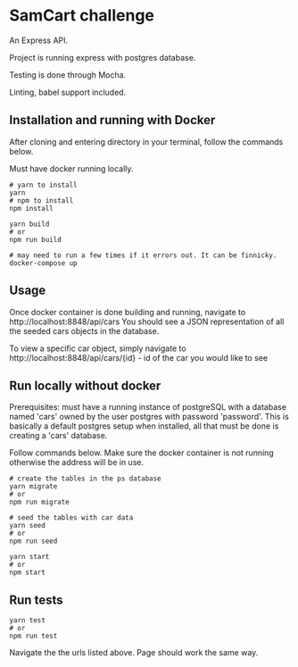 # SamCart challenge

An Express API. 

Project is running express with postgres database.

Testing is done through Mocha.

Linting, babel support included.

## Installation and running with Docker

After cloning and entering directory in your terminal, follow the commands below. 

Must have docker running locally.

```
# yarn to install
yarn
# npm to install
npm install

yarn build
# or
npm run build

# may need to run a few times if it errors out. It can be finnicky.
docker-compose up

```

## Usage
Once docker container is done building and running, navigate to http://localhost:8848/api/cars
You should see a JSON representation of all the seeded cars objects in the database.

To view a specific car object, simply navigate to http://localhost:8848/api/cars/{id} - id of the car you would like to see

## Run locally without docker
Prerequisites: must have a running instance of postgreSQL with a database named 'cars' owned by the user postgres with password 'password'. 
This is basically a default postgres setup when installed, all that must be done is creating a 'cars' database.

Follow commands below. Make sure the docker container is not running otherwise the address will be in use.

```
# create the tables in the ps database
yarn migrate
# or
npm run migrate

# seed the tables with car data
yarn seed
# or
npm run seed

yarn start
# or
npm start

```

## Run tests
```
yarn test
# or
npm run test

```

Navigate the the urls listed above. Page should work the same way.
